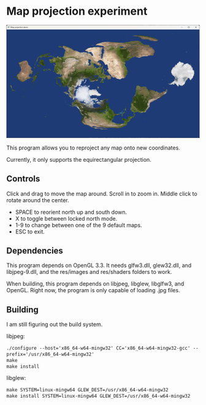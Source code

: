 # Map projection experiment

![A different projection of Earth](/screenshots/remapped.png?raw=true "A different projection of Earth")

This program allows you to reproject any map onto new coordinates.

Currently, it only supports the equirectangular projection.

## Controls

Click and drag to move the map around. Scroll in to zoom in. Middle click to rotate around the center.

 - SPACE to reorient north up and south down.
 - X to toggle between locked north mode.
 - 1-9 to change between one of the 9 default maps.
 - ESC to exit.

## Dependencies

This program depends on OpenGL 3.3. It needs glfw3.dll, glew32.dll, and libjpeg-9.dll, and the res/images and res/shaders folders to work.

When building, this program depends on libjpeg, libglew, libglfw3, and OpenGL. Right now, the program is only capable of loading .jpg files.

## Building

I am still figuring out the build system.

libjpeg:
```
./configure --host='x86_64-w64-mingw32' CC='x86_64-w64-mingw32-gcc' --prefix='/usr/x86_64-w64-mingw32'
make
make install
```

libglew:
```
make SYSTEM=linux-mingw64 GLEW_DEST=/usr/x86_64-w64-mingw32
make install SYSTEM=linux-mingw64 GLEW_DEST=/usr/x86_64-w64-mingw32
```
